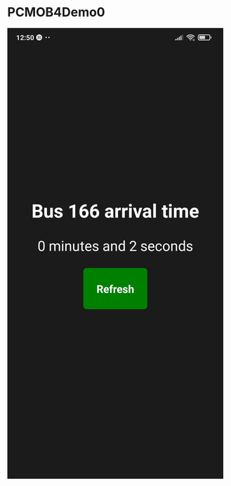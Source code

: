 # PCMOB4Demo0
![demo](https://github.com/boeykokchin/PCMOB4Demo0/blob/master/assets/PCMOB4Demo0.jpg)
